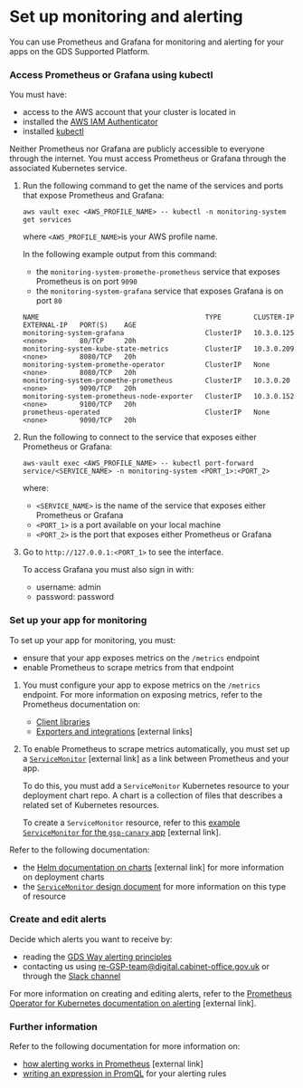 # Set up monitoring and alerting

You can use Prometheus and Grafana for monitoring and alerting for your apps on the GDS Supported Platform.

### Access Prometheus or Grafana using kubectl

You must have:

- access to the AWS account that your cluster is located in
- installed the [AWS IAM Authenticator](link)
- installed [kubectl](link)

Neither Prometheus nor Grafana are publicly accessible to everyone through the internet. You must access Prometheus or Grafana through the associated Kubernetes service.

1. Run the following command to get the name of the services and ports that expose Prometheus and Grafana:

    ```
    aws vault exec <AWS_PROFILE_NAME> -- kubectl -n monitoring-system get services
    ```

    where `<AWS_PROFILE_NAME>`is your AWS profile name.

    In the following example output from this command:
    - the `monitoring-system-promethe-prometheus` service that exposes Prometheus is on port `9090`
    - the `monitoring-system-grafana` service that exposes Grafana is on port `80`

    ```
    NAME                                         TYPE        CLUSTER-IP   EXTERNAL-IP   PORT(S)    AGE
    monitoring-system-grafana                    ClusterIP   10.3.0.125   <none>        80/TCP     20h
    monitoring-system-kube-state-metrics         ClusterIP   10.3.0.209   <none>        8080/TCP   20h
    monitoring-system-promethe-operator          ClusterIP   None         <none>        8080/TCP   20h
    monitoring-system-promethe-prometheus        ClusterIP   10.3.0.20    <none>        9090/TCP   20h
    monitoring-system-prometheus-node-exporter   ClusterIP   10.3.0.152   <none>        9100/TCP   20h
    prometheus-operated                          ClusterIP   None         <none>        9090/TCP   20h
    ```

1. Run the following to connect to the service that exposes either Prometheus or Grafana:

    ```
    aws-vault exec <AWS_PROFILE_NAME> -- kubectl port-forward service/<SERVICE_NAME> -n monitoring-system <PORT_1>:<PORT_2>
    ```

    where:
    - `<SERVICE_NAME>` is the name of the service that exposes either Prometheus or Grafana
    - `<PORT_1>` is a port available on your local machine
    - `<PORT_2>` is the port that exposes either Prometheus or Grafana

1. Go to `http://127.0.0.1:<PORT_1>` to see the interface.

    To access Grafana you must also sign in with:
    - username: admin
    - password: password

### Set up your app for monitoring

To set up your app for monitoring, you must:
- ensure that your app exposes metrics on the `/metrics` endpoint
- enable Prometheus to scrape metrics from that endpoint

1. You must configure your app to expose metrics on the `/metrics` endpoint. For more information on exposing metrics, refer to the Prometheus documentation on:

    - [Client libraries](https://prometheus.io/docs/instrumenting/clientlibs/)
    - [Exporters and integrations](https://prometheus.io/docs/instrumenting/exporters/) [external links]

1. To enable Prometheus to scrape metrics automatically, you must set up a [`ServiceMonitor`](https://github.com/coreos/prometheus-operator/blob/master/Documentation/user-guides/getting-started.md#related-resources) [external link] as a link between Prometheus and your app.

    To do this, you must add a `ServiceMonitor` Kubernetes resource to your deployment chart repo. A chart is a collection of files that describes a related set of Kubernetes resources.

    To create a `ServiceMonitor` resource, refer to this [example `ServiceMonitor` for the `gsp-canary` app](https://github.com/alphagov/gsp-canary-chart/blob/master/charts/gsp-canary/templates/service-monitor.yaml) [external link].

Refer to the following documentation:

- the [Helm documentation on charts](https://docs.helm.sh/developing_charts/) [external link] for more information on deployment charts
- the [`ServiceMonitor` design document](https://github.com/coreos/prometheus-operator/blob/master/Documentation/design.md#servicemonitor) for more information on this type of resource

### Create and edit alerts

Decide which alerts you want to receive by:

- reading the [GDS Way alerting principles](https://gds-way.cloudapps.digital/standards/alerting.html#alerting)
- contacting us using [re-GSP-team@digital.cabinet-office.gov.uk](mailto:re-GSP-team@digital.cabinet-office.gov.uk) or through the [Slack channel](https://gds.slack.com/messages/CDA7YSP0D/details/)

For more information on creating and editing alerts, refer to the [Prometheus Operator for Kubernetes documentation on alerting](https://github.com/coreos/prometheus-operator/blob/master/Documentation/user-guides/alerting.md) [external link].

### Further information

Refer to the following documentation for more information on:

- [how alerting works in Prometheus](https://prometheus.io/docs/prometheus/latest/configuration/alerting_rules/) [external link]
- [writing an expression in PromQL](https://prometheus.io/docs/prometheus/latest/querying/basics/) for your alerting rules
